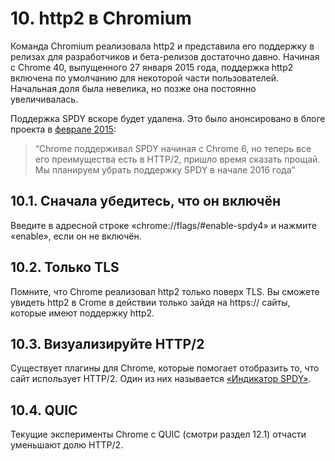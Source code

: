 # 10. http2 в Chromium

Команда Chromium реализовала http2 и представила его поддержку в релизах для
разработчиков и бета-релизов достаточно давно. Начиная с Chrome 40, выпущенного
27 января 2015 года, поддержка http2 включена по умолчанию для некоторой части
пользователей. Начальная доля была невелика, но позже она постоянно
увеличивалась.

Поддержка SPDY вскоре будет удалена. Это было анонсировано в блоге проекта в
[феврале
2015](http://blog.chromium.org/2015/02/hello-http2-goodbye-spdy-http-is_9.html):

> “Chrome поддерживал SPDY начиная с Chrome 6, но теперь все его преимущества
> есть в HTTP/2, пришло время сказать прощай. Мы планируем убрать поддержку
> SPDY в начале 2016 года”

## 10.1. Сначала убедитесь, что он включён

Введите в адресной строке «chrome://flags/#enable-spdy4» и нажмите «enable»,
если он не включён.

## 10.2. Только TLS

Помните, что Chrome реализовал http2 только поверх TLS. Вы сможете увидеть
http2 в Crome в действии только зайдя на https:// сайты, которые имеют
поддержку http2.

## 10.3. Визуализируйте HTTP/2

Существует плагины для Chrome, которые  помогает отобразить то, что сайт
использует HTTP/2. Один из них называется [«Индикатор
SPDY»](https://chrome.google.com/webstore/detail/spdy-indicator/mpbpobfflnpcgagjijhmgnchggcjblin).

## 10.4. QUIC

Текущие эксперименты Chrome с QUIC (смотри раздел 12.1) отчасти уменьшают долю HTTP/2.
